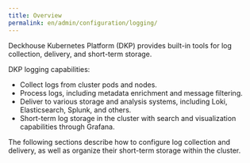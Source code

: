 ```yaml
---
title: Overview
permalink: en/admin/configuration/logging/
---
```


Deckhouse Kubernetes Platform (DKP) provides built-in tools for log collection,
delivery, and short-term storage.

DKP logging capabilities:

- Collect logs from cluster pods and nodes.
- Process logs, including metadata enrichment and message filtering.
- Deliver to various storage and analysis systems, including Loki, Elasticsearch, Splunk, and others.
- Short-term log storage in the cluster with search and visualization capabilities through Grafana.

The following sections describe how to configure log collection and delivery,
as well as organize their short-term storage within the cluster.
